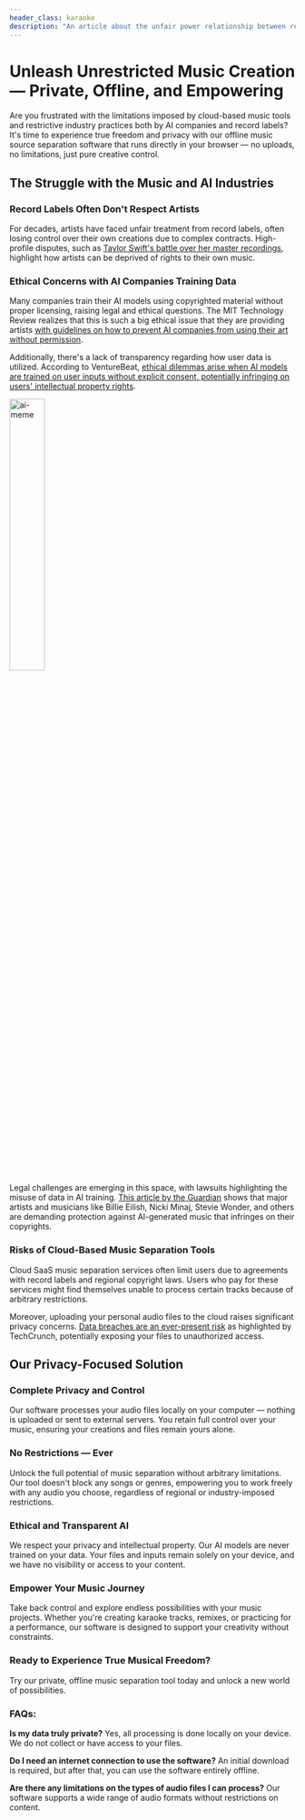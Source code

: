 ```yaml
---
header_class: karaoke
description: "An article about the unfair power relationship between record labels, AI companies, copyright law, and your rights as an artist. It introduces a private, offline music separation tool that empowers creators to work without restrictions."
---
```


# Unleash Unrestricted Music Creation — Private, Offline, and Empowering

Are you frustrated with the limitations imposed by cloud-based music tools and <span class="blog-highlight">restrictive industry practices both by AI companies and record labels</span>? It's time to experience true freedom and privacy with our offline music source separation software that runs directly in your browser — no uploads, no limitations, just pure creative control.

## The Struggle with the Music and AI Industries

### Record Labels Often Don't Respect Artists

For decades, artists have faced unfair treatment from record labels, often losing control over their own creations due to complex contracts. High-profile disputes, such as [Taylor Swift's battle over her master recordings](https://studentvanguardintl.org/taylor-swifts-master-recordings-battle-a-case-study-in-artist-ownership-and-power/), highlight how artists can be deprived of rights to their own music.

### Ethical Concerns with AI Companies Training Data

Many companies train their AI models using copyrighted material without proper licensing, raising legal and ethical questions. The MIT Technology Review realizes that this is such a big ethical issue that they are providing artists [with guidelines on how to prevent AI companies from using their art without permission](https://www.technologyreview.com/2024/11/21/1107108/four-ways-to-protect-your-art-from-ai/).

Additionally, there's a lack of transparency regarding how user data is utilized. According to VentureBeat, [ethical dilemmas arise when AI models are trained on user inputs without explicit consent, potentially infringing on users' intellectual property rights](https://venturebeat.com/games/how-ai-is-making-copyright-issues-more-complicated-devcom-panel/).

<img alt="ai-meme" src="/assets/images/ai-meme.webp" width="35%"/>

Legal challenges are emerging in this space, with lawsuits highlighting the misuse of data in AI training. [This article by the Guardian](https://www.theguardian.com/technology/2024/apr/02/musicians-demand-protection-against-ai) shows that <span class="blog-highlight">major artists and musicians like Billie Eilish, Nicki Minaj, Stevie Wonder, and others are demanding protection against AI-generated music that infringes on their copyrights</span>.

### Risks of Cloud-Based Music Separation Tools

Cloud SaaS music separation services often limit users due to agreements with record labels and regional copyright laws. Users who pay for these services might find themselves unable to process certain tracks because of arbitrary restrictions.

Moreover, uploading your personal audio files to the cloud raises significant privacy concerns. [Data breaches are an ever-present risk](https://techcrunch.com/2024/10/14/2024-in-data-breaches-1-billion-stolen-records-and-rising/) as highlighted by TechCrunch, potentially exposing your files to unauthorized access.

## Our Privacy-Focused Solution

### Complete Privacy and Control

Our software processes your audio files locally on your computer — nothing is uploaded or sent to external servers. You retain full control over your music, ensuring your creations and files remain yours alone.

### No Restrictions — Ever

Unlock the full potential of music separation without arbitrary limitations. Our tool doesn't block any songs or genres, empowering you to work freely with any audio you choose, regardless of regional or industry-imposed restrictions.

### Ethical and Transparent AI

We respect your privacy and intellectual property. Our AI models are never trained on your data. Your files and inputs remain solely on your device, and we have no visibility or access to your content.

### Empower Your Music Journey

Take back control and explore endless possibilities with your music projects. Whether you're creating karaoke tracks, remixes, or practicing for a performance, our software is designed to support your creativity without constraints.

### Ready to Experience True Musical Freedom?

Try our private, offline music separation tool today and unlock a new world of possibilities.

### FAQs:

**Is my data truly private?**
Yes, all processing is done locally on your device. We do not collect or have access to your files.

**Do I need an internet connection to use the software?**
An initial download is required, but after that, you can use the software entirely offline.

**Are there any limitations on the types of audio files I can process?**
Our software supports a wide range of audio formats without restrictions on content.
